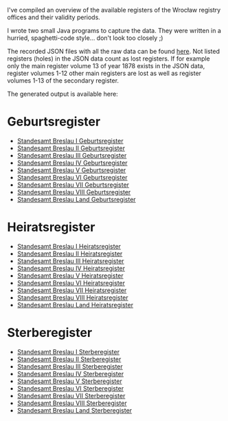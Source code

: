 I've compiled an overview of the available registers of the Wrocław registry offices and their validity periods.

I wrote two small Java programs to capture the data. They were written in a hurried, spaghetti-code style... don't look too closely ;)

The recorded JSON files with all the raw data can be found [here](https://github.com/OlliL/breslau-standesamtregister/tree/main/data). Not listed registers (holes) in the JSON data count as lost registers. If for example only the main register volume 13 of year 1878 exists in the JSON data, register volumes 1-12 other main registers are lost as well as register volumes 1-13 of the secondary register.

The generated output is available here:

# Geburtsregister

- [Standesamt Breslau I Geburtsregister](https://wiki.genealogy.net/Standesamt_Breslau_I_Geburtsregister)
- [Standesamt Breslau II Geburtsregister](https://wiki.genealogy.net/Standesamt_Breslau_II_Geburtsregister)
- [Standesamt Breslau III Geburtsregister](https://wiki.genealogy.net/Standesamt_Breslau_III_Geburtsregister)
- [Standesamt Breslau IV Geburtsregister](https://wiki.genealogy.net/Standesamt_Breslau_IV_Geburtsregister)
- [Standesamt Breslau V Geburtsregister](https://wiki.genealogy.net/Standesamt_Breslau_V_Geburtsregister)
- [Standesamt Breslau VI Geburtsregister](https://wiki.genealogy.net/Standesamt_Breslau_VI_Geburtsregister)
- [Standesamt Breslau VII Geburtsregister](https://wiki.genealogy.net/Standesamt_Breslau_VII_Geburtsregister)
- [Standesamt Breslau VIII Geburtsregister](https://wiki.genealogy.net/Standesamt_Breslau_VIII_Geburtsregister)
- [Standesamt Breslau Land Geburtsregister](https://wiki.genealogy.net/Standesamt_Breslau_Land_Geburtsregister)

# Heiratsregister

- [Standesamt Breslau I Heiratsregister](https://wiki.genealogy.net/Standesamt_Breslau_I_Heiratsregister)
- [Standesamt Breslau II Heiratsregister](https://wiki.genealogy.net/Standesamt_Breslau_II_Heiratsregister)
- [Standesamt Breslau III Heiratsregister](https://wiki.genealogy.net/Standesamt_Breslau_III_Heiratsregister)
- [Standesamt Breslau IV Heiratsregister](https://wiki.genealogy.net/Standesamt_Breslau_IV_Heiratsregister)
- [Standesamt Breslau V Heiratsregister](https://wiki.genealogy.net/Standesamt_Breslau_V_Heiratsregister)
- [Standesamt Breslau VI Heiratsregister](https://wiki.genealogy.net/Standesamt_Breslau_VI_Heiratsregister)
- [Standesamt Breslau VII Heiratsregister](https://wiki.genealogy.net/Standesamt_Breslau_VII_Heiratsregister)
- [Standesamt Breslau VIII Heiratsregister](https://wiki.genealogy.net/Standesamt_Breslau_VIII_Heiratsregister)
- [Standesamt Breslau Land Heiratsregister](https://wiki.genealogy.net/Standesamt_Breslau_Land_Heiratsregister)

# Sterberegister

- [Standesamt Breslau I Sterberegister](https://wiki.genealogy.net/Standesamt_Breslau_I_Sterberegister)
- [Standesamt Breslau II Sterberegister](https://wiki.genealogy.net/Standesamt_Breslau_II_Sterberegister)
- [Standesamt Breslau III Sterberegister](https://wiki.genealogy.net/Standesamt_Breslau_III_Sterberegister)
- [Standesamt Breslau IV Sterberegister](https://wiki.genealogy.net/Standesamt_Breslau_IV_Sterberegister)
- [Standesamt Breslau V Sterberegister](https://wiki.genealogy.net/Standesamt_Breslau_V_Sterberegister)
- [Standesamt Breslau VI Sterberegister](https://wiki.genealogy.net/Standesamt_Breslau_VI_Sterberegister)
- [Standesamt Breslau VII Sterberegister](https://wiki.genealogy.net/Standesamt_Breslau_VII_Sterberegister)
- [Standesamt Breslau VIII Sterberegister](https://wiki.genealogy.net/Standesamt_Breslau_VIII_Sterberegister)
- [Standesamt Breslau Land Sterberegister](https://wiki.genealogy.net/Standesamt_Breslau_Land_Sterberegister)
